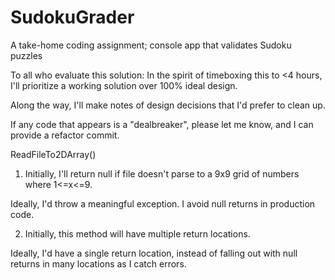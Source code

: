# SudokuGrader
A take-home coding assignment; console app that validates Sudoku puzzles

To all who evaluate this solution:
In the spirit of timeboxing this to <4 hours, I'll prioritize a working solution over 100% ideal design.

Along the way, I'll make notes of design decisions that I'd prefer to clean up.

If any code that appears is a "dealbreaker", please let me know, and I can provide a refactor commit.



ReadFileTo2DArray()

1. Initially, I'll return null if file doesn't parse to a 9x9 grid of numbers where 1<=x<=9.

Ideally, I'd throw a meaningful exception.  I avoid null returns in production code.

2. Initially, this method will have multiple return locations.

Ideally, I'd have a single return location, instead of falling out with null returns in many locations
	as I catch errors.

